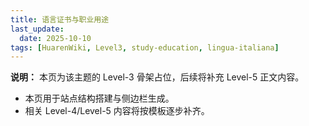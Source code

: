 ```yaml
---
title: 语言证书与职业用途
last_update:
  date: 2025-10-10
tags: [HuarenWiki, Level3, study-education, lingua-italiana]
---
```

**说明：** 本页为该主题的 Level-3 骨架占位，后续将补充 Level-5 正文内容。

- 本页用于站点结构搭建与侧边栏生成。
- 相关 Level-4/Level-5 内容将按模板逐步补齐。
